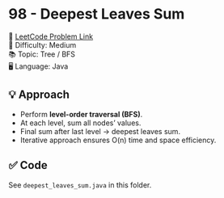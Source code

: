 # 98 - Deepest Leaves Sum

🔗 [LeetCode Problem Link](https://leetcode.com/problems/deepest-leaves-sum/)  
📌 Difficulty: Medium  
📚 Topic: Tree / BFS  
🖥️ Language: Java  

## 💡 Approach
- Perform **level-order traversal (BFS)**.  
- At each level, sum all nodes’ values.  
- Final sum after last level → deepest leaves sum.  
- Iterative approach ensures O(n) time and space efficiency.  

## ✅ Code
See `deepest_leaves_sum.java` in this folder.
